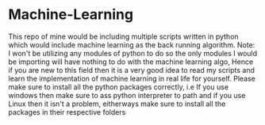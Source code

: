 # Machine-Learning
This repo of mine would be including multiple scripts written in python which would include machine learning as the back running algorithm. Note: I won't be utilizing any modules of python to do so the only modules I would be importing will have nothing to do with the machine learning algo, Hence if you are new to this field then it is a very good idea to read my scripts and learn the implementation of machine learning in real life for yourself. Please make sure to install all the python packages correctly, i.e If you use windows then make sure to ass python interpreter to path and if you use Linux then it isn't a problem, eitherways make sure to install all the packages in their respective folders
